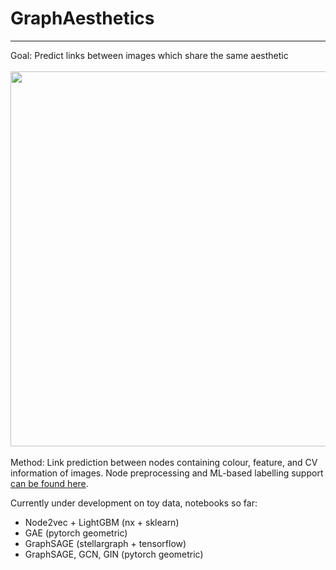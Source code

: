 # GraphAesthetics
---
Goal: Predict links between images which share the same aesthetic <br />
 <br /> <img src="https://github.com/kokostino/GraphAesthetics/blob/main/bsp.png" width="600" /><br /><br />
Method: Link prediction between nodes containing colour, feature, and CV information of images. Node preprocessing and ML-based labelling support [can be found here](https://github.com/kokostino/GraphAesthetics-PreProcessing).

Currently under development on toy data, notebooks so far:

- Node2vec + LightGBM (nx + sklearn)
- GAE (pytorch geometric)
- GraphSAGE (stellargraph + tensorflow)
- GraphSAGE, GCN, GIN (pytorch geometric)

